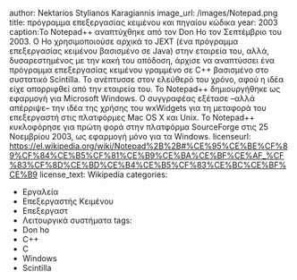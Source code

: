 author: Nektarios Stylianos Karagiannis
image_url: /images/Notepad.png
title: πρόγραμμα επεξεργασίας κειμένου και πηγαίου κώδικα
year: 2003
caption:Το Notepad++ αναπτύχθηκε από τον Don Ho τον Σεπτέμβριο του 2003. Ο Ho χρησιμοποιούσε αρχικά το JEXT (ένα πρόγραμμα επεξεργασίας κειμένου
βασισμένο σε Java) στην εταιρεία του, αλλά, δυσαρεστημένος με την κακή του απόδοση, άρχισε να αναπτύσσει ένα πρόγραμμα επεξεργασίας κειμένου γραμμένο σε
C++ βασισμένο στο συστατικό Scintilla. Το ανέπτυσσε στον ελεύθερό του χρόνο, αφού η ιδέα είχε απορριφθεί από την εταιρεία του. Το Notepad++
δημιουργήθηκε ως εφαρμογή για Microsoft Windows. Ο συγγραφέας εξέτασε –αλλά απέρριψε– την ιδέα της χρήσης του wxWidgets για τη μεταφορά του επεξεργαστή
στις πλατφόρμες Mac OS X και Unix. Το Notepad++ κυκλοφόρησε για πρώτη φορά στην πλατφόρμα SourceForge στις 25 Νοεμβρίου 2003, ως εφαρμογή μόνο για τα
Windows.
licenseurl: https://el.wikipedia.org/wiki/Notepad%2B%2B#%CE%95%CE%BE%CF%89%CF%84%CE%B5%CF%81%CE%B9%CE%BA%CE%BF%CE%AF_%CF%83%CF%8D%CE%BD%CE%B4%CE%B5%CF%83%CE%BC%CE%BF%CE%B9
license_text: Wikipedia
categories:
  - Εργαλεία
  - Επεξεργαστής Κειμένου
  - Επεξεργαστ
  - Λειτουργικά συστήματα
tags:
  - Don ho
  - C++
  - C
  - Windows
  - Scintilla

